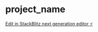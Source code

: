 # project_name

[Edit in StackBlitz next generation editor ⚡️](https://stackblitz.com/~/github.com/takuowake/project_name)